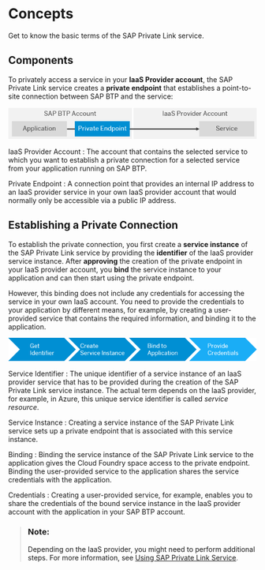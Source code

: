 <!-- loio6c7c8a9282e344979295efb882637cd4 -->

# Concepts

Get to know the basic terms of the SAP Private Link service.



<a name="loio6c7c8a9282e344979295efb882637cd4__section_wwc_5hz_cpb"/>

## Components

To privately access a service in your **IaaS Provider account**, the SAP Private Link service creates a **private endpoint** that establishes a point-to-site connection between SAP BTP and the service:

 ![Components of the SAP Private Link service](images/SAP_Private_Link_Service_Components_2b28665.png) 

 IaaS Provider Account
 :   The account that contains the selected service to which you want to establish a private connection for a selected service from your application running on SAP BTP.

  Private Endpoint
 :   A connection point that provides an internal IP address to an IaaS provider service in your own IaaS provider account that would normally only be accessible via a public IP address.

 

<a name="loio6c7c8a9282e344979295efb882637cd4__section_zby_5hz_cpb"/>

## Establishing a Private Connection

To establish the private connection, you first create a **service instance** of the SAP Private Link service by providing the **identifier** of the IaaS provider service instance. After **approving** the creation of the private endpoint in your IaaS provider account, you **bind** the service instance to your application and can then start using the private endpoint.

However, this binding does not include any credentials for accessing the service in your own IaaS account. You need to provide the credentials to your application by different means, for example, by creating a user-provided service that contains the required information, and binding it to the application.

 ![Establishing a private connection using the SAP Private Link service](images/SAP_Private_Link_Service_Concepts_Flow_a76643c.png) 

 Service Identifier
 :   The unique identifier of a service instance of an IaaS provider service that has to be provided during the creation of the SAP Private Link service instance. The actual term depends on the IaaS provider, for example, in Azure, this unique service identifier is called *service resource*.

  Service Instance
 :   Creating a service instance of the SAP Private Link service sets up a private endpoint that is associated with this service instance.

  Binding
 :   Binding the service instance of the SAP Private Link service to the application gives the Cloud Foundry space access to the private endpoint. Binding the user-provided service to the application shares the service credentials with the application.

  Credentials
 :   Creating a user-provided service, for example, enables you to share the credentials of the bound service instance in the IaaS provider account with the application in your SAP BTP account.

 

> ### Note:  
> Depending on the IaaS provider, you might need to perform additional steps. For more information, see [Using SAP Private Link Service](Using_SAP_Private_Link_Service_3672119.md).

